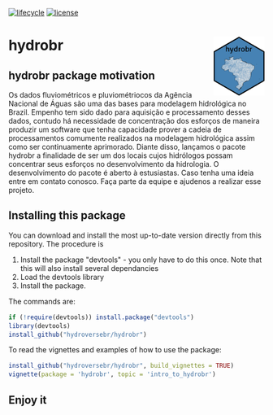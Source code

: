 [![lifecycle](https://img.shields.io/badge/lifecycle-experimental-orange.svg)](https://www.tidyverse.org/lifecycle/#experimental) 
[![license](https://img.shields.io/badge/license-GPL3-lightgrey.svg)](https://choosealicense.com/)
# hydrobr <img align='right' src='man/figures/logo.png' width="100">

## hydrobr package motivation
Os dados fluviométricos e pluviométriocos da Agência Nacional de Águas são uma das bases para modelagem hidrológica no Brazil. Empenho tem sido dado para aquisição e processamento desses dados, contudo há necessidade de concentração dos esforços de maneira produzir um software que tenha capacidade prover a cadeia de processamentos comumente realizados na modelagem hidrológica assim como ser continuamente aprimorado. Diante disso, lançamos o pacote hydrobr a finalidade de ser um dos locais cujos hidrólogos possam concentrar seus esforços no desenvolvimento da hidrologia. O desenvolvimento do pacote é aberto à estusiastas. Caso tenha uma ideia entre em contato conosco. Faça parte da equipe e ajudenos a realizar esse projeto.


## Installing this package
You can download and install the most up-to-date version directly from this repository. The procedure is
1. Install the package "devtools" - you only have to do this once. Note that this will also install several dependancies
2. Load the devtools library
3. Install the package.

The commands are:
``` R
if (!require(devtools)) install.package("devtools")
library(devtools)
install_github("hydroversebr/hydrobr")
```
To read the vignettes and examples of how to use the package:

``` R
install_github("hydroversebr/hydrobr", build_vignettes = TRUE)
vignette(package = 'hydrobr', topic = 'intro_to_hydrobr')
```

## Enjoy it



